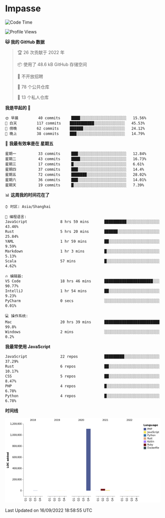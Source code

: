 # Impasse

<!--START_SECTION:waka-->
![Code Time](http://img.shields.io/badge/Code%20Time-1%2C543%20hrs%2023%20mins-blue)

![Profile Views](http://img.shields.io/badge/%E4%B8%AA%E4%BA%BA%E8%B5%84%E6%96%99%E8%A7%82%E7%9C%8B%E6%AC%A1%E6%95%B0-4-blue)

**🐱 我的 GitHub 数据** 

> 🏆 26 次贡献于 2022 年
 > 
> 📦  使用了 48.6 kB GitHub 存储空间 
 > 
> 🚫 不开放招聘
 > 
> 📜 78 个公共仓库 
 > 
> 🔑 13 个私人仓库  
 > 
**我是早起的 🐤** 

```text
🌞 早晨         40 commits     ████░░░░░░░░░░░░░░░░░░░░░   15.56% 
🌆 白天         117 commits    ███████████░░░░░░░░░░░░░░   45.53% 
🌃 傍晚         62 commits     ██████░░░░░░░░░░░░░░░░░░░   24.12% 
🌙 晚上         38 commits     ███░░░░░░░░░░░░░░░░░░░░░░   14.79%

```
📅 **我最有效率是在 星期五** 

```text
星期一          33 commits     ███░░░░░░░░░░░░░░░░░░░░░░   12.84% 
星期二          43 commits     ████░░░░░░░░░░░░░░░░░░░░░   16.73% 
星期三          17 commits     █░░░░░░░░░░░░░░░░░░░░░░░░   6.61% 
星期四          37 commits     ███░░░░░░░░░░░░░░░░░░░░░░   14.4% 
星期五          72 commits     ███████░░░░░░░░░░░░░░░░░░   28.02% 
星期六          36 commits     ███░░░░░░░░░░░░░░░░░░░░░░   14.01% 
星期天          19 commits     █░░░░░░░░░░░░░░░░░░░░░░░░   7.39%

```


📊 **这周我的时间花在了** 

```text
⌚︎ 时区: Asia/Shanghai

💬 编程语言: 
JavaScript               8 hrs 59 mins       ██████████░░░░░░░░░░░░░░░   43.46% 
Rust                     5 hrs 20 mins       ██████░░░░░░░░░░░░░░░░░░░   25.84% 
YAML                     1 hr 59 mins        ██░░░░░░░░░░░░░░░░░░░░░░░   9.59% 
Markdown                 1 hr 3 mins         █░░░░░░░░░░░░░░░░░░░░░░░░   5.13% 
Scala                    57 mins             █░░░░░░░░░░░░░░░░░░░░░░░░   4.62%

🔥 编辑器: 
VS Code                  18 hrs 46 mins      ██████████████████████░░░   90.77% 
IntelliJ                 1 hr 54 mins        ██░░░░░░░░░░░░░░░░░░░░░░░   9.23% 
PyCharm                  0 secs              ░░░░░░░░░░░░░░░░░░░░░░░░░   0.01%

💻 操作系统: 
Mac                      20 hrs 39 mins      █████████████████████████   99.8% 
Windows                  2 mins              ░░░░░░░░░░░░░░░░░░░░░░░░░   0.2%

```

**我最常使用 JavaScript** 

```text
JavaScript               22 repos            █████████░░░░░░░░░░░░░░░░   37.29% 
Rust                     6 repos             ██░░░░░░░░░░░░░░░░░░░░░░░   10.17% 
CSS                      5 repos             ██░░░░░░░░░░░░░░░░░░░░░░░   8.47% 
PHP                      4 repos             █░░░░░░░░░░░░░░░░░░░░░░░░   6.78% 
Python                   4 repos             █░░░░░░░░░░░░░░░░░░░░░░░░   6.78%

```


**时间线**

![Chart not found](https://raw.githubusercontent.com/impasse/impasse/master/charts/bar_graph.png) 


 Last Updated on 16/09/2022 18:58:55 UTC
<!--END_SECTION:waka-->
